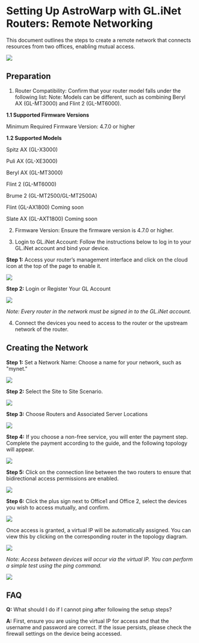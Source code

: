 # Setting Up AstroWarp with GL.iNet Routers: **Remote Networking**

This document outlines the steps to create a remote network that connects resources from two offices, enabling mutual access.

![](../images/scenario_remote_networking_topology.png)

## Preparation
1. Router Compatibility: Confirm that your router model falls under the following list: 
    Note: Models can be different, such as combining Beryl AX (GL-MT3000) and Flint 2 (GL-MT6000).

  **1.1 Supported Firmware Versions**

  Minimum Required Firmware Version: 4.7.0 or higher

  **1.2 Supported Models**

  Spitz AX (GL-X3000)

  Puli AX (GL-XE3000)

  Beryl AX (GL-MT3000)

  Flint 2 (GL-MT6000)

 Brume 2 (GL-MT2500/GL-MT2500A)

 Flint (GL-AX1800) Coming soon

 Slate AX (GL-AXT1800) Coming soon

2. Firmware Version: Ensure the firmware version is 4.7.0 or higher.

3. Login to GL.iNet Account: Follow the instructions below to log in to your GL.iNet account and bind your device.

  **Step 1:** Access your router’s management interface and click on the cloud icon at the top of the page to enable it.

  ![](../images/router_top_cloud_icon.png)

  **Step 2:** Login or Register Your GL Account

![](../images/router_login_cloud.png)

  *Note: Every router in the network must be signed in to the GL.iNet account.*

4. Connect the devices you need to access to the router or the upstream network of the router.



## **Creating the Network**

**Step 1:** Set a Network Name: Choose a name for your network, such as "mynet."

![](../images/astrowarp_give_name_for_network.png)

**Step 2:** Select the Site to Site Scenario.

![](../images/select_s2s_scenario.png)

**Step 3:** Choose Routers and Associated Server Locations

![](../images/astrowarp_select_routers.png)

**Step 4:** If you choose a non-free service, you will enter the payment step. Complete the payment according to the guide, and the following topology will appear.

![](../images/astrowarp_s2s_inited_topology.png)

**Step 5:** Click on the connection line between the two routers to ensure that bidirectional access permissions are enabled.

![](../images/astrowarp_set_resource_and_permission_remote_networking.png)

**Step 6:** Click the plus sign next to Office1 and Office 2, select the devices you wish to access mutually, and confirm.

![](../images/astrowarp_select_resource.png)

Once access is granted, a virtual IP will be automatically assigned. You can view this by clicking on the corresponding router in the topology diagram.

![](../images/astrowarp_check_virtual_ip.png)



*Note: Access between devices will occur via the virtual IP. You can perform a simple test using the ping command.*

![](../images/ping_result.png)

## **FAQ** 

**Q:** What should I do if I cannot ping after following the setup steps?

**A:** First, ensure you are using the virtual IP for access and that the username and password are correct. If the issue persists, please check the firewall settings on the device being accessed.



